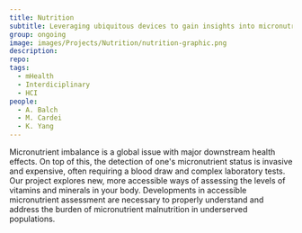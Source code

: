 ```yaml
---
title: Nutrition
subtitle: Leveraging ubiquitous devices to gain insights into micronutrient status.
group: ongoing
image: images/Projects/Nutrition/nutrition-graphic.png
description: 
repo: 
tags:
  - mHealth
  - Interdiciplinary
  - HCI
people: 
  - A. Balch
  - M. Cardei
  - K. Yang
---
```


Micronutrient imbalance is a global issue with major downstream health effects. On top of this, the detection of one's micronutrient status is invasive and expensive, often requiring a blood draw and complex laboratory tests. Our project explores new, more accessible ways of assessing the levels of vitamins and minerals in your body. Developments in accessible micronutrient assessment are necessary to properly understand and address the burden of micronutrient malnutrition in underserved populations.
